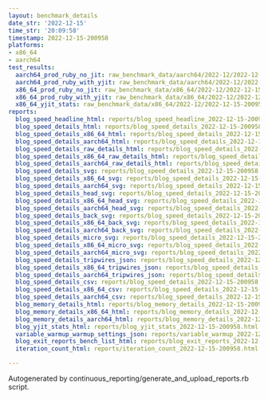 ```yaml
---
layout: benchmark_details
date_str: '2022-12-15'
time_str: '20:09:58'
timestamp: 2022-12-15-200958
platforms:
- x86_64
- aarch64
test_results:
  aarch64_prod_ruby_no_jit: raw_benchmark_data/aarch64/2022-12/2022-12-15-200958_basic_benchmark_aarch64_prod_ruby_no_jit.json
  aarch64_prod_ruby_with_yjit: raw_benchmark_data/aarch64/2022-12/2022-12-15-200958_basic_benchmark_aarch64_prod_ruby_with_yjit.json
  x86_64_prod_ruby_no_jit: raw_benchmark_data/x86_64/2022-12/2022-12-15-200958_basic_benchmark_x86_64_prod_ruby_no_jit.json
  x86_64_prod_ruby_with_yjit: raw_benchmark_data/x86_64/2022-12/2022-12-15-200958_basic_benchmark_x86_64_prod_ruby_with_yjit.json
  x86_64_yjit_stats: raw_benchmark_data/x86_64/2022-12/2022-12-15-200958_basic_benchmark_x86_64_yjit_stats.json
reports:
  blog_speed_headline_html: reports/blog_speed_headline_2022-12-15-200958.html
  blog_speed_details_html: reports/blog_speed_details_2022-12-15-200958.html
  blog_speed_details_x86_64_html: reports/blog_speed_details_2022-12-15-200958.x86_64.html
  blog_speed_details_aarch64_html: reports/blog_speed_details_2022-12-15-200958.aarch64.html
  blog_speed_details_raw_details_html: reports/blog_speed_details_2022-12-15-200958.raw_details.html
  blog_speed_details_x86_64_raw_details_html: reports/blog_speed_details_2022-12-15-200958.x86_64.raw_details.html
  blog_speed_details_aarch64_raw_details_html: reports/blog_speed_details_2022-12-15-200958.aarch64.raw_details.html
  blog_speed_details_svg: reports/blog_speed_details_2022-12-15-200958.svg
  blog_speed_details_x86_64_svg: reports/blog_speed_details_2022-12-15-200958.x86_64.svg
  blog_speed_details_aarch64_svg: reports/blog_speed_details_2022-12-15-200958.aarch64.svg
  blog_speed_details_head_svg: reports/blog_speed_details_2022-12-15-200958.head.svg
  blog_speed_details_x86_64_head_svg: reports/blog_speed_details_2022-12-15-200958.x86_64.head.svg
  blog_speed_details_aarch64_head_svg: reports/blog_speed_details_2022-12-15-200958.aarch64.head.svg
  blog_speed_details_back_svg: reports/blog_speed_details_2022-12-15-200958.back.svg
  blog_speed_details_x86_64_back_svg: reports/blog_speed_details_2022-12-15-200958.x86_64.back.svg
  blog_speed_details_aarch64_back_svg: reports/blog_speed_details_2022-12-15-200958.aarch64.back.svg
  blog_speed_details_micro_svg: reports/blog_speed_details_2022-12-15-200958.micro.svg
  blog_speed_details_x86_64_micro_svg: reports/blog_speed_details_2022-12-15-200958.x86_64.micro.svg
  blog_speed_details_aarch64_micro_svg: reports/blog_speed_details_2022-12-15-200958.aarch64.micro.svg
  blog_speed_details_tripwires_json: reports/blog_speed_details_2022-12-15-200958.tripwires.json
  blog_speed_details_x86_64_tripwires_json: reports/blog_speed_details_2022-12-15-200958.x86_64.tripwires.json
  blog_speed_details_aarch64_tripwires_json: reports/blog_speed_details_2022-12-15-200958.aarch64.tripwires.json
  blog_speed_details_csv: reports/blog_speed_details_2022-12-15-200958.csv
  blog_speed_details_x86_64_csv: reports/blog_speed_details_2022-12-15-200958.x86_64.csv
  blog_speed_details_aarch64_csv: reports/blog_speed_details_2022-12-15-200958.aarch64.csv
  blog_memory_details_html: reports/blog_memory_details_2022-12-15-200958.html
  blog_memory_details_x86_64_html: reports/blog_memory_details_2022-12-15-200958.x86_64.html
  blog_memory_details_aarch64_html: reports/blog_memory_details_2022-12-15-200958.aarch64.html
  blog_yjit_stats_html: reports/blog_yjit_stats_2022-12-15-200958.html
  variable_warmup_warmup_settings_json: reports/variable_warmup_2022-12-15-200958.warmup_settings.json
  blog_exit_reports_bench_list_html: reports/blog_exit_reports_2022-12-15-200958.bench_list.html
  iteration_count_html: reports/iteration_count_2022-12-15-200958.html

---
```

Autogenerated by continuous_reporting/generate_and_upload_reports.rb script.
